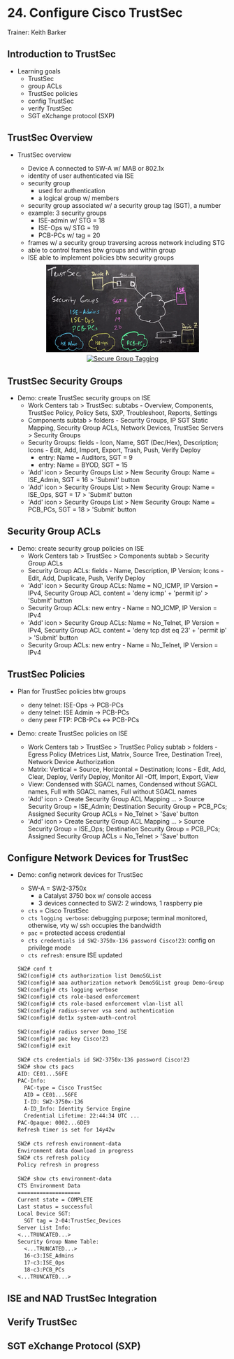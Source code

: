 # 24. Configure Cisco TrustSec

Trainer: Keith Barker


## Introduction to TrustSec

- Learning goals
  - TrustSec
  - group ACLs
  - TrustSec policies
  - config TrustSec
  - verify TrustSec
  - SGT eXchange protocol (SXP)


## TrustSec Overview

- TrustSec overview
  - Device A connected to SW-A w/ MAB or 802.1x
  - identity of user authenticated via ISE
  - security group
    - used for authentication
    - a logical group w/ members
  - security group associated w/ a security group tag (SGT), a number
  - example: 3 security groups
    - ISE-admin w/ STG = 18
    - ISE-Ops w/ STG = 19
    - PCB-PCs w/ tag = 20
  - frames w/ a security group traversing across network including STG
  - able to control frames btw groups and within group
  - ISE able to implement policies btw security groups

  <div style="margin: 0.5em; display: flex; justify-content: center; align-items: center; flex-flow: row wrap;">
    <a href="url" ismap target="_blank">
      <img style="margin: 0.1em;" height=200
        src    = "img/24-trustsec.png"
        alt    = "Example network for TrustSec"
        title  = "Example network for TrustSec"
      >
    </a>
    <a href="https://www.routexp.com/2019/05/introduction-to-secure-group-tagging-sgt.html" ismap target="_blank">
      <img style="margin: 0.1em;" height=160
        src   = "https://bit.ly/32Nfp1j"
        alt   = "Secure Group Tagging"
        title = "Secure Group Tagging"
      >
    </a>
  </div>



## TrustSec Security Groups

- Demo: create TrustSec security groups on ISE
  - Work Centers tab > TrustSec: subtabs - Overview, Components, TrustSec Policy, Policy Sets, SXP, Troubleshoot, Reports, Settings
  - Components subtab > folders - Security Groups, IP SGT Static Mapping, Security Group ACLs, Network Devices, TrustSec Servers > Security Groups
  - Security Groups: fields - Icon, Name, SGT (Dec/Hex), Description; Icons - Edit, Add, Import, Export, Trash, Push, Verify Deploy
    - entry: Name = Auditors, SGT = 9
    - entry: Name = BYOD, SGT = 15
  - 'Add' icon > Security Groups List > New Security Group: Name = ISE_Admin, SGT = 16 > 'Submit' button
  - 'Add' icon > Security Groups List > New Security Group: Name = ISE_Ops, SGT = 17 > 'Submit' button
  - 'Add' icon > Security Groups List > New Security Group: Name = PCB_PCs, SGT = 18 > 'Submit' button


## Security Group ACLs

- Demo: create security group policies on ISE
  - Work Centers tab > TrustSec > Components subtab > Security Group ACLs
  - Security Group ACLs: fields - Name, Description, IP Version; Icons - Edit, Add, Duplicate, Push, Verify Deploy
  - 'Add' icon > Security Group ACLs: Name = NO_ICMP, IP Version = IPv4, Security Group ACL content = 'deny icmp' + 'permit ip' > 'Submit' button
  - Security Group ACLs: new entry - Name = NO_ICMP, IP Version = IPv4
  - 'Add' icon > Security Group ACLs: Name = No_Telnet, IP Version = IPv4, Security Group ACL content = 'deny tcp dst eq 23' + 'permit ip' > 'Submit' button
  - Security Group ACLs: new entry - Name = No_Telnet, IP Version = IPv4


## TrustSec Policies

- Plan for TrustSec policies btw groups
  - deny telnet: ISE-Ops $\to$ PCB-PCs
  - deny telnet: ISE Admin $\to$ PCB-PCs
  - deny peer FTP: PCB-PCs $\leftrightarrow$ PCB-PCs


- Demo: create TrustSec policies on ISE
  - Work Centers tab > TrustSec > TrustSec Policy subtab > folders - Egress Policy (Metrices List, Matrix, Source Tree, Destination Tree), Network Device Authorization
  - Matrix: Vertical = Source, Horizontal = Destination; Icons - Edit, Add, Clear, Deploy, Verify Deploy, Monitor All -Off, Import, Export, View
  - View: Condensed with SGACL names, Condensed without SGACL names, Full with SGACL names, Full without SGACL names
  - 'Add' icon > Create Security Group ACL Mapping ... > Source Security Group = ISE_Admin; Destination Security Group = PCB_PCs; Assigned Security Group ACLs = No_Telnet > 'Save' button
  - 'Add' icon > Create Security Group ACL Mapping ... > Source Security Group = ISE_Ops; Destination Security Group = PCB_PCs; Assigned Security Group ACLs = No_Telnet > 'Save' button


## Configure Network Devices for TrustSec

- Demo: config network devices for TrustSec
  - SW-A = SW2-3750x
    - a Catalyst 3750 box w/ console access
    - 3 devices connected to SW2: 2 windows, 1 raspberry pie
  - `cts` = Cisco TrustSec
  - `cts logging verbose`: debugging purpose; terminal monitored, otherwise, vty w/ ssh occupies the bandwidth
  - `pac` = protected access credential
  - `cts credentials id SW2-3750x-136 password Cisco!23`: config on privilege mode
  - `cts refresh`: ensure ISE updated

  ```text
  SW2# conf t
  SW2(config)# cts authorization list DemoSGList
  SW2(config)# aaa authorization network DemoSGList group Demo-Group
  SW2(config)# cts logging verbose
  SW2(config)# cts role-based enforcement
  SW2(config)# cts role-based enforcement vlan-list all
  SW2(config)# radius-server vsa send authentication
  SW2(config)# dot1x system-auth-control

  SW2(config)# radius server Demo_ISE
  SW2(config)# pac key Cisco!23
  SW2(config)# exit

  SW2# cts credentials id SW2-3750x-136 password Cisco!23
  SW2# show cts pacs
  AID: CE01...56FE
  PAC-Info:
    PAC-type = Cisco TrustSec
    AID = CE01...56FE
    I-ID: SW2-3750x-136
    A-ID_Info: Identity Service Engine
    Credential Lifetime: 22:44:34 UTC ...
  PAC-Opaque: 0002...6DE9
  Refresh timer is set for 14y42w

  SW2# cts refresh environment-data
  Environment data download in progress
  SW2# cts refresh policy
  Policy refresh in progress

  SW2# show cts environment-data
  CTS Environment Data
  ====================
  Current state = COMPLETE
  Last status = successful
  Local Device SGT:
    SGT tag = 2-04:TrustSec_Devices
  Server List Info:
  <...TRUNCATED...>
  Security Group Name Table:
    <...TRUNCATED...>
    16-c3:ISE_Admins
    17-c3:ISE_Ops
    18-c3:PCB_PCs
  <...TRUNCATED...>
  ```


## ISE and NAD TrustSec Integration




## Verify TrustSec




## SGT eXchange Protocol (SXP)



